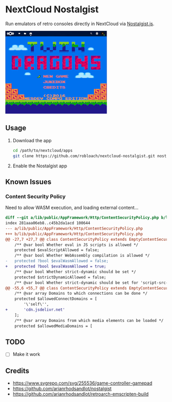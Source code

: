 # NextCloud Nostalgist

Run emulators of retro consoles directly in NextCloud via [Nostalgist.js](https://nostalgist.js.org/).

[![Screenshot of NextCloud Nostalgist](img/screenshot-thumbnail.jpg)](img/screenshot.png)

## Usage

1. Download the app
	```sh
	cd /path/to/nextcloud/apps
	git clone https://github.com/robloach/nextcloud-nostalgist.git nostalgist
	```

2. Enable the Nostalgist app

## Known Issues

### Content Security Policy

Need to allow WASM execution, and loading external content...

```diff
diff --git a/lib/public/AppFramework/Http/ContentSecurityPolicy.php b/lib/public/AppFramework/Http/ContentSecurityPolicy.php
index 281aaa06eb8..c45b2da1acd 100644
--- a/lib/public/AppFramework/Http/ContentSecurityPolicy.php
+++ b/lib/public/AppFramework/Http/ContentSecurityPolicy.php
@@ -27,7 +27,7 @@ class ContentSecurityPolicy extends EmptyContentSecurityPolicy {
 	/** @var bool Whether eval in JS scripts is allowed */
 	protected $evalScriptAllowed = false;
 	/** @var bool Whether WebAssembly compilation is allowed */
-	protected ?bool $evalWasmAllowed = false;
+	protected ?bool $evalWasmAllowed = true;
 	/** @var bool Whether strict-dynamic should be set */
 	protected $strictDynamicAllowed = false;
 	/** @var bool Whether strict-dynamic should be set for 'script-src-elem' */
@@ -55,6 +55,7 @@ class ContentSecurityPolicy extends EmptyContentSecurityPolicy {
 	/** @var array Domains to which connections can be done */
 	protected $allowedConnectDomains = [
 		'\'self\'',
+		'cdn.jsdelivr.net'
 	];
 	/** @var array Domains from which media elements can be loaded */
 	protected $allowedMediaDomains = [

```

## TODO

- [ ] Make it work

## Credits

- https://www.svgrepo.com/svg/255536/game-controller-gamepad
- https://github.com/arianrhodsandlot/nostalgist
- https://github.com/arianrhodsandlot/retroarch-emscripten-build

